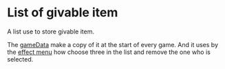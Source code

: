 # List of givable item
A list use to store givable item.

The [gameData](../other/gameData.md) make a copy of it at the start of every game. And it uses by the [effect menu](<../menu/effect menu.md>) how choose three in the list and remove the one who is selected.